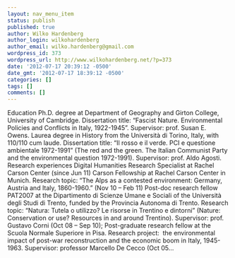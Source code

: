 ```yaml
---
layout: nav_menu_item
status: publish
published: true
author: Wilko Hardenberg
author_login: wilkohardenberg
author_email: wilko.hardenberg@gmail.com
wordpress_id: 373
wordpress_url: http://www.wilkohardenberg.net/?p=373
date: '2012-07-17 20:39:12 -0500'
date_gmt: '2012-07-17 18:39:12 -0500'
categories: []
tags: []
comments: []
---
```

<p>Education Ph.D. degree at Department of Geography and Girton College, University of Cambridge. Dissertation title: &ldquo;Fascist Nature. Environmental Policies and Conflicts in Italy, 1922-1945&rdquo;. Supervisor: prof. Susan E. Owens. Laurea degree in History from the Universit&agrave; di Torino, Italy, with 110&#47;110 cum laude. Dissertation title: &ldquo;Il rosso e il verde. PCI e questione ambientale 1972-1991&rdquo; (The red and the green. The Italian Communist Party and the environmental question 1972-1991). Supervisor: prof. Aldo Agosti. Research experiences Digital Humanities Research Specialist at Rachel Carson Center (since Jun 11) Carson Fellowship at Rachel Carson Center in Munich. Research topic: &ldquo;The Alps as a contested environment: Germany, Austria and Italy, 1860-1960.&rdquo; (Nov 10 &ndash; Feb 11) Post-doc research fellow PAT2007 at the Dipartimento di Scienze Umane e Sociali of the Universit&agrave; degli Studi di Trento, funded by the Provincia Autonoma di Trento. Research topic: &ldquo;Natura: Tutela o utilizzo? Le risorse in Trentino e dintorni&rdquo; (Nature: Conservation or use? Resources in and around Trentino). Supervisor: prof. Gustavo Corni (Oct 08 &ndash; Sep 10); Post-graduate research fellow at the Scuola Normale Superiore in Pisa. Research project:&nbsp; the environmental impact of post-war reconstruction and the economic boom in Italy, 1945-1963. Supervisor: professor Marcello De Cecco (Oct 05&hellip;</p>
